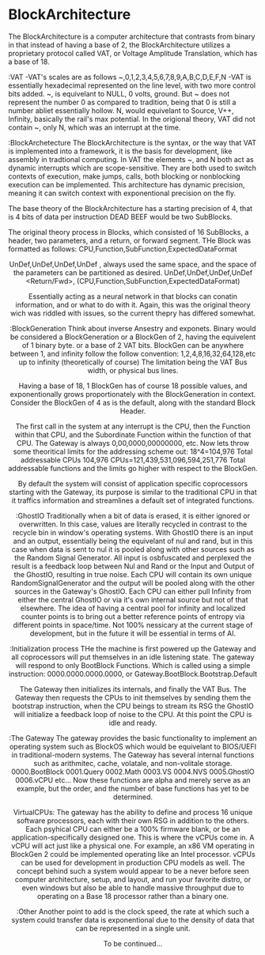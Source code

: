 # BlockArchitecture
The BlockArchitecture is a computer architecture that contrasts from binary in that instead of having a base of 2, the BlockArchitecture utilizes a proprietary protocol called VAT, or Voltage Amplitude Translation, which has a base of 18.

:VAT
-VAT's scales are as follows ~,0,1,2,3,4,5,6,7,8,9,A,B,C,D,E,F,N
-VAT is essentially hexadecimal represented on the line level, with two more control bits added.
~, is equivelant to NULL, 0 volts, ground. But ~ does not represent the number 0 as compared to tradition, being that 0 is still a number abliet essentially hollow.
N, would equivelant to Source, V++, Infinity, basically the rail's max potential.
In the origional theory, VAT did not contain ~, only N, which was an interrupt at the time.

:BlockArchetecture
The BlockArchitecture is the syntax, or the way that VAT is implemented into a framework, it is the basis for development, like assembly in tradtional computing.  In VAT the elements ~, and N both act as dynamic interrupts which are scope-sensitive. They are both used to switch contexts of execution, make jumps, calls, both blocking or nonblocking execution can be implemented. This architecture has dynamic precision, meaning it can switch context with exponentional precision on the fly.

The base theory of the BlockArchitecture has a starting precision of 4, that is 4 bits of data per instruction DEAD BEEF would be two SubBlocks.

The original theory process in Blocks, which consisted of 16 SubBlocks, a header, two parameters, and a return, or forward segment.
THe Block was formatted as follows:
CPU,Function,SubFunction,ExpectedDataFormat <Header>
UnDef,UnDef,UnDef,UnDef <Parameter1>, always used the same space, and the space of the parameters can be partitioned as desired.
UnDef,UnDef,UnDef,UnDef <Parameter2>
<Return/Fwd>, (CPU,Function,SubFunction,ExpectedDataFormat)

Essentially acting as a neural network in that blocks can conatin information, and or what to do with it.
Again, this was the original theory wich was riddled with issues, so the current thepry has differed somewhat.

:BlockGeneration
Think about inverse Ansestry and exponets. Binary would be considered a BlockGeneration or a BlockGen of 2, having the equivelent of 1 binary byte. or a base of 2 VAT bits. BlockGen can be anywhere between 1, and infinity follow the follow convention:
1,2,4,8,16,32,64,128,etc up to infinity (theoretically of course) The limitation being the VAT Bus width, or physical bus lines.

Having a base of 18, 1 BlockGen has of course 18 possible values, and exponentionally grows proportionately with the BlockGeneration in context. Consider the BlockGen of 4 as is the default, along with the standard Block Header.

The first call in the system at any interrupt is the CPU, then the Function within that CPU, and the Subordinate Function within the function of that CPU. The Gateway is always 0,00,0000,00000000, etc. Now lets throw some theoritical limits for the addressing scheme out:
18^4=104,976 Total addressable CPUs
104,976 CPUs=121,439,531,096,594,251,776 Total addressable functions
and the limits go higher with respect to the BlockGen.

By default the system will consist of application specific coprocessors starting with the Gateway, its purpose is similar to the traditional CPU in that it traffics information and streamlines a default set of integrated functions.

:GhostIO
Traditionally when a bit of data is erased, it is either ignored or overwritten. In this case, values are literally recycled in contrast to the recycle bin in window's operating systems. With GhostIO there is an input and an output, essentially being the equivelant of nul and rand, but in this case when data is sent to nul it is pooled along with other sources such as the Random Signal Generator. All input is osbfuscated and perplexed the result is a feedback loop between Nul and Rand or the Input and Output of the GhostIO, resulting in true noise. Each CPU will contain its own unique RandomSignalGenerator and the output will be pooled along with the other sources in the Gateway's GhostIO. Each CPU can either pull Infinity from either the central GhostIO or via it's own internal source but not of that elsewhere. The idea of having a central pool for infinity and localized counter points is to bring out a better reference points of entropy via different points in space/time. Not 100% nessicary at the current stage of development, but in the future it will be essential in terms of AI.

:Initialization process
THe the machine is first powered up the Gateway and all coprocessors will put themselves in an idle listening state. The gateway will respond to only BootBlock Functions. Which is called using a simple instruction: 0000.0000.0000.0000, or Gateway.BootBlock.Bootstrap.Default

The Gateway then initializes its internals, and finally the VAT Bus. The Gateway then requests the CPUs to init themselves by sending them the bootstrap instruction, when the CPU beings to stream its RSG the GhostIO will initialize a feedback loop of noise to the CPU.
At this point the CPU is idle and ready.

:The Gateway
The gateway provides the basic functionality to implement an operating system such as BlockOS which would be equivelant to BIOS/UEFI in traditional-modern systems.
The Gateway has several internal functions such as arithmitec, cache, volatale, and non-volitale storage.
0000.BootBlock
0001.Query
0002.Math
0003.VS
0004.NVS
0005.GhostIO
0006.vCPU
etc...
Now these functions are alpha and merely serve as an example, but the order, and the number of base functions has yet to be determined.

VirtualCPUs:
The gateway has the ability to define and process 16 unique software processors, each with their own RSG in addition to the others.
Each psyhical CPU can either be a 100% firmware blank, or be an application-specifically designed one.
This is where the vCPUs come in. A vCPU will act just like a physical one. For example, an x86 VM operating in BlockGen 2 could be implemented operating like an Intel processor. vCPUs can be used for development in production CPU models as well. The concept behind such a system would appear to be a never before seen computer architecture, setup, and layout, and run your favorite distro, or even windows but also be able to handle massive throughput due to operating on a Base 18 processor rather than a binary one.

:Other
Another point to add is the clock speed, the rate at which such a system could transfer data is exponentional due to the density of data that can be represented in a single unit.

To be continued...
